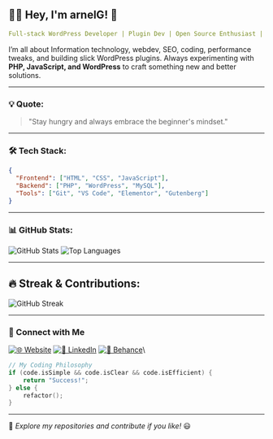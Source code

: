 ## 👨‍💻 Hey, I'm **arnelG**! 🚀

```yaml
Full-stack WordPress Developer | Plugin Dev | Open Source Enthusiast | ITguy
```

I’m all about Information technology, webdev, SEO, coding, performance tweaks, and building slick WordPress plugins. Always experimenting with **PHP, JavaScript, and WordPress** to craft something new and better solutions.  

---

### 💡 Quote:
> "Stay hungry and always embrace the beginner's mindset."

---

### 🛠️ Tech Stack:
```json
{
  "Frontend": ["HTML", "CSS", "JavaScript"],
  "Backend": ["PHP", "WordPress", "MySQL"],
  "Tools": ["Git", "VS Code", "Elementor", "Gutenberg"]
}
```
---

### 📊 GitHub Stats:

  <img src="https://github-readme-stats.vercel.app/api?username=wikiwyrhead&show_icons=true&theme=tokyonight&hide_border=true" alt="GitHub Stats" />
  <img src="https://github-readme-stats.vercel.app/api/top-langs/?username=wikiwyrhead&layout=compact&theme=tokyonight&hide_border=true" alt="Top Languages" />

---

## 🔥 Streak & Contributions:
![GitHub Streak](https://streak-stats.demolab.com?user=wikiwyrhead&theme=tokyonight&hide_border=true)

---

### 📡 Connect with Me
[![🌐 Website](https://img.shields.io/badge/Website-arnelbg.com-0A0A0A?style=for-the-badge&logo=google-chrome&logoColor=white)](https://www.arnelbg.com)
[![💼 LinkedIn](https://img.shields.io/badge/LinkedIn-arnelgo-0A66C2?style=for-the-badge&logo=linkedin&logoColor=white)](https://www.linkedin.com/in/arnelgo)
[![🎨 Behance](https://img.shields.io/badge/Behance-arnielgo7b84-1769FF?style=for-the-badge&logo=behance&logoColor=white)](https://www.behance.net/arnielgo7b84)\

```c
// My Coding Philosophy
if (code.isSimple && code.isClear && code.isEfficient) {
    return "Success!";
} else {
    refactor();
}
```
---
🔹 *Explore my repositories and contribute if you like!* 😃
